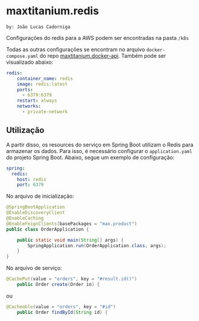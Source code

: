 # **maxtitanium.redis**

`by: João Lucas Cadorniga`

Configurações do redis para a AWS podem ser encontradas na pasta `/k8s`

Todas as outras configurações se encontram no arquivo `docker-compose.yaml` do repo [maxtitanium.docker-api](https://github.com/JoaoLucasMBC/maxtitanium.docker-api). Também pode ser visualizado abaixo:

```yaml
redis:
    container_name: redis
    image: redis:latest
    ports:
      - 6379:6379
    restart: always
    networks:
      - private-network
```

## Utilização

A partir disso, os resources do serviço em Spring Boot utilizam o Redis para armazenar os dados. Para isso, é necessário configurar o `application.yaml` do projeto Spring Boot. Abaixo, segue um exemplo de configuração:

```yaml
spring:
  redis:
    host: redis
    port: 6379
```

No arquivo de inicialização:

```java
@SpringBootApplication
@EnableDiscoveryClient
@EnableCaching
@EnableFeignClients(basePackages = "max.product")
public class OrderApplication {

	public static void main(String[] args) {
		SpringApplication.run(OrderApplication.class, args);
	}
}
```

No arquivo de serviço:

```java
@CachePut(value = "orders", key = "#result.id()")
    public Order create(Order in) {
```

ou

```java
@Cacheable(value = "orders", key = "#id")
    public Order findById(String id) {
```